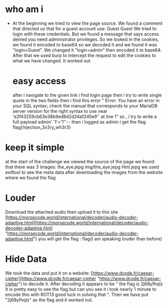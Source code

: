    

# who am i 
 - At the beginning we tried to view the page source. We found a comment that directed us that for a guest account use: Guest Guest We tried to login with these credentials, But we found a message that says access denied you need administrator privileges. So we looked in the cookies, we found it encoded to base64 so we decoded it and we found it was "login=Guest". We changed it "login=admin" then encoded it to base64. After that we used burp to intercept the request to edit the cookies to what we have changed. It worked out.
   
   # easy access
    
    after i navigate to the given link i find login page then i try to write single quote in the two fields then i find this error " Error: You have an error in your SQL syntax; check the manual that corresponds to your MariaDB server version for the right syntax to use near 'e2f43259cb63e38b9ed8d2d24af245e9'' at line 1" so , i try to write a full payload admin' '1'='1''-- then i logged as admin i get the flag flag{!njection_3v3ry_wh3r3}

# keep it simple
at the start of the challenge we viewed the source of the page we found that there was 3 images: the_eye.jepg img/the_eye.jepg Hint.jepg we used exiftool to see the meta data after downloading the images from the website where we found the flag

# Louder
Download the attached audio then upload it to this site [https://morsecode.world/international/decoder/audio-decoder-adaptive.html](https://morsecode.world/international/decoder/audio-decoder-adaptive.html "https://morsecode.world/international/decoder/audio-decoder-adaptive.html") you will get the flag :
flag{I am speaking louder than before}

# Hide Data
 
We took the data and put it on a website: [https://www.dcode.fr/caesar-cipher](https://www.dcode.fr/caesar-cipher "https://www.dcode.fr/caesar-cipher") to decode it. After decoding it appears to be " the flag is 2j68yfhqlz It is pretty easy to see the flag but can you see it i took nearly 1 minute to encode this with ROT13 good luck in solving that ". Then we have put "2j68yfhqlz" as the flag and it worked out.

